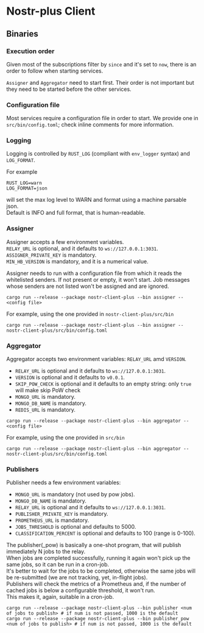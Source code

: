 # Nostr-plus Client

## Binaries

### Execution order

Given most of the subscriptions filter by `since` and it's set to `now`, there is an order to follow
when starting services.

`Assigner` and `Aggregator` need to start first. Their order is not important but they need to be
started before the other services.

### Configuration file

Most services require a configuration file in order to start.
We provide one in `src/bin/config.toml`; check inline comments for more information.

### Logging


Logging is controlled by `RUST_LOG` (compliant with `env_logger` syntax) and `LOG_FORMAT`.

For example
```shell
RUST_LOG=warn
LOG_FORMAT=json 
```
will set the max log level to WARN and format using a machine parsable json.  
Default is INFO and full format, that is human-readable.

### Assigner

Assigner accepts a few environment variables.  
`RELAY_URL` is optional, and it defaults to `ws://127.0.0.1:3031`.  
`ASSIGNER_PRIVATE_KEY` is mandatory.  
`MIN_HB_VERSION` is mandatory, and it is a numerical value.


Assigner needs to run with a configuration file from which it reads the whitelisted senders.
If not present or empty, it won't start.
Job messages whose senders are not listed won't be assigned and are ignored.

```shell
cargo run --release --package nostr-client-plus --bin assigner -- <config file>
```

For example, using the one provided in `nostr-client-plus/src/bin`
```shell
cargo run --release --package nostr-client-plus --bin assigner -- nostr-client-plus/src/bin/config.toml
```

### Aggregator

Aggregator accepts two environment variables: `RELAY_URL` amd `VERSION`.
- `RELAY_URL` is optional and it defaults to `ws://127.0.0.1:3031`.
- `VERSION` is optional and it defaults to `v0.0.1`.
- `SKIP_POW_CHECK` is optional and it defaults to an empty string: only `true` will make skip PoW check
- `MONGO_URL` is mandatory.
- `MONGO_DB_NAME` is mandatory.
- `REDIS_URL` is mandatory.


```shell
cargo run --release --package nostr-client-plus --bin aggregator -- <config file>
```

For example, using the one provided in `src/bin`
```shell
cargo run --release --package nostr-client-plus --bin aggregator -- nostr-client-plus/src/bin/config.toml
```

### Publishers

Publisher needs a few environment variables:
- `MONGO_URL` is mandatory (not used by pow jobs).
- `MONGO_DB_NAME` is mandatory.
- `RELAY_URL` is optional and it defaults to `ws://127.0.0.1:3031`.
- `PUBLISHER_PRIVATE_KEY` is mandatory.
- `PROMETHEUS_URL` is mandatory.
- `JOBS_THRESHOLD` is optional and defaults to 5000.
- `CLASSIFICATION_PERCENT` is optional and defaults to 100 (range is 0-100).

The publisher(_pow) is basically a one-shot program, that will publish immediately N jobs to the relay.  
When jobs are completed successfully, running it again won't pick up the same jobs, so it can be run in a cron-job.  
It's better to wait for the jobs to be completed, otherwise the same jobs will be re-submitted (we are not tracking, yet,
in-flight jobs).  
Publishers will check the metrics of a Prometheus and, if the number of cached jobs is below a configurable threshold,
it won't run.  
This makes it, again, suitable in a cron-job.

```shell
cargo run --release --package nostr-client-plus --bin publisher <num of jobs to publish> # if num is not passed, 1000 is the default
cargo run --release --package nostr-client-plus --bin publisher_pow <num of jobs to publish> # if num is not passed, 1000 is the default
```